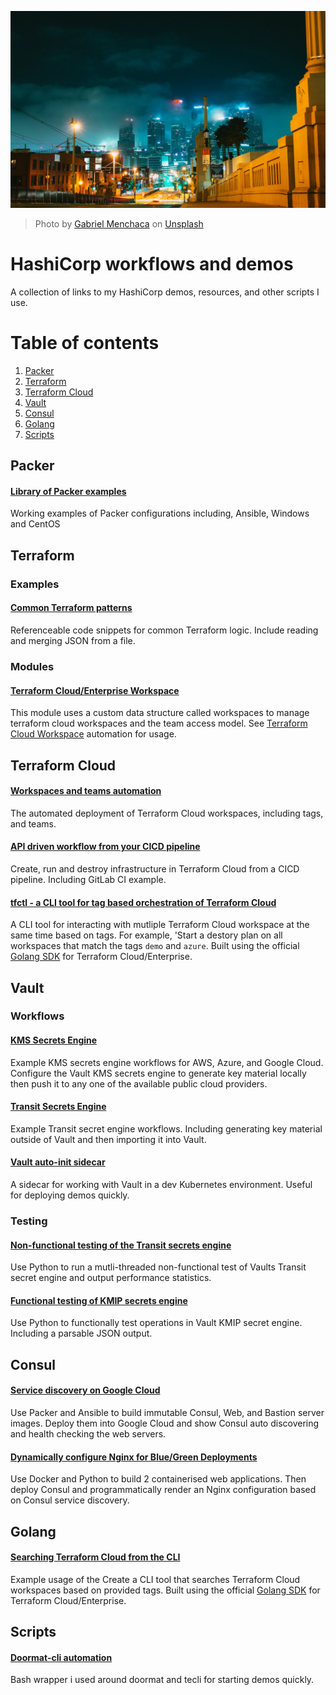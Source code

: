 ![Screenshot](img/splash.jpg)
> Photo by [Gabriel Menchaca](https://unsplash.com/gabrielmenchaca) on [Unsplash](https://unsplash.com)

# HashiCorp workflows and demos
A collection of links to my HashiCorp demos, resources, and other scripts I use.

# Table of contents
1. [Packer](#packer)
2. [Terraform](#terraform)
3. [Terraform Cloud](#terraform-cloud)
4. [Vault](#vault)
5. [Consul](#consul)
6. [Golang](#golang)
7. [Scripts](#scripts)

## Packer <a name="packer"></a>
#### [Library of Packer examples](https://github.com/jamiewri/packer-by-example)
Working examples of Packer configurations including, Ansible, Windows and CentOS

## Terraform <a name="terraform"></a>

### Examples

#### [Common Terraform patterns](https://github.com/jamiewri/tf-common-patterns)
Referenceable code snippets for common Terraform logic. Include reading and merging JSON from a file.

### Modules

#### [Terraform Cloud/Enterprise Workspace](https://github.com/jamiewri/terraform-tfe-workspace)
This module uses a custom data structure called workspaces to manage terraform cloud workspaces and the team access model. See [Terraform Cloud Workspace](https://github.com/jamiewri/tfc-management) automation for usage.

## Terraform Cloud <a name="terraform-cloud"></a>

#### [Workspaces and teams automation](https://github.com/jamiewri/tfc-management)
The automated deployment of Terraform Cloud workspaces, including tags, and teams.

#### [API driven workflow from your CICD pipeline](https://github.com/jamiewri/terraform-cloud-connect)
Create, run and destroy infrastructure in Terraform Cloud from a CICD pipeline. Including GitLab CI example.

#### [tfctl - a CLI tool for tag based orchestration of Terraform Cloud](https://github.com/jamiewri/tfctl)
A CLI tool for interacting with mutliple Terraform Cloud workspace at the same time based on tags. For example, 'Start a destory plan on all workspaces that match the tags `demo` and `azure`. Built using the official [Golang SDK](https://github.com/hashicorp/go-tfe) for Terraform Cloud/Enterprise.

## Vault <a name="vault"></a>

### Workflows

#### [KMS Secrets Engine](https://github.com/jamiewri/snapshot-vault-kms)
Example KMS secrets engine workflows for AWS, Azure, and Google Cloud. Configure the Vault KMS secrets engine to generate key material locally then push it to any one of the available public cloud providers.

#### [Transit Secrets Engine](https://github.com/jamiewri/vault-transit-workflows)
Example Transit secret engine workflows. Including generating key material outside of Vault and then importing it into Vault.

#### [Vault auto-init sidecar](https://github.com/jamiewri/vault-auto-init)
A sidecar for working with Vault in a dev Kubernetes environment. Useful for deploying demos quickly.

### Testing
#### [Non-functional testing of the Transit secrets engine](https://github.com/jamiewri/vault-loadtester)
Use Python to run a mutli-threaded non-functional test of Vaults Transit secret engine and output performance statistics.

#### [Functional testing of KMIP secrets engine](https://github.com/jamiewri/vault-kmip-secrets-engine-client-test)
Use Python to functionally test operations in Vault KMIP secret engine. Including a parsable JSON output.

## Consul <a name="consul"></a>

#### [Service discovery on Google Cloud](https://github.com/jamiewri/consul-service-discovery)
Use Packer and Ansible to build immutable Consul, Web, and Bastion server images. Deploy them into Google Cloud and show Consul auto discovering and health checking the web servers.

#### [Dynamically configure Nginx for Blue/Green Deployments](https://github.com/jamiewri/consul-snapshot-blue-green-deployments)
Use Docker and Python to build 2 containerised web applications. Then deploy Consul and programmatically render an Nginx configuration based on Consul service discovery.

## Golang <a name="golang">
#### [Searching Terraform Cloud from the CLI](https://github.com/jamiewri/terraform-cloud-tag-orchestration)
Example usage of the  Create a CLI tool that searches Terraform Cloud workspaces based on provided tags. Built using the official [Golang SDK](https://github.com/hashicorp/go-tfe) for Terraform Cloud/Enterprise.

## Scripts <a name="scripts"></a>
#### [Doormat-cli automation](https://github.com/jamiewri/doormat-cli-automation)
Bash wrapper i used around doormat and tecli for starting demos quickly.
